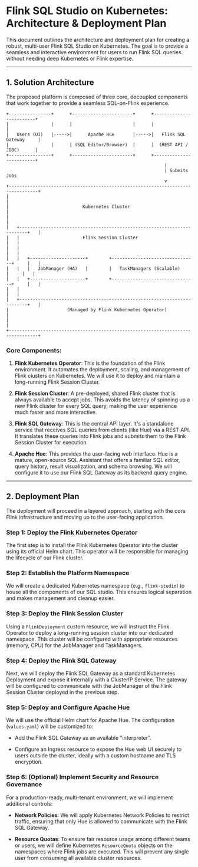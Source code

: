 # Flink SQL Studio on Kubernetes: Architecture & Deployment Plan

This document outlines the architecture and deployment plan for creating a robust, multi-user Flink SQL Studio on Kubernetes. The goal is to provide a seamless and interactive environment for users to run Flink SQL queries without needing deep Kubernetes or Flink expertise.

---

## 1. Solution Architecture

The proposed platform is composed of three core, decoupled components that work together to provide a seamless SQL-on-Flink experience.

```
+----------------+      +-----------------------+      +-------------------------+
|                |      |                       |      |                         |
|   Users (UI)   |----->|      Apache Hue       |----->|   Flink SQL Gateway     |
|                |      | (SQL Editor/Browser)  |      |  (REST API / JDBC)      |
+----------------+      +-----------------------+      +-------------------------+
                                                            |
                                                            | Submits Jobs
                                                            v
+---------------------------------------------------------------------------------+
|                                                                                 |
|                            Kubernetes Cluster                                   |
|                                                                                 |
|   +-------------------------------------------------------------------------+   |
|   |                        Flink Session Cluster                            |   |
|   |                                                                         |   |
|   |   +---------------------+        +--------------------------------+     |   |
|   |   |   JobManager (HA)   |        |   TaskManagers (Scalable)      |     |   |
|   |   +---------------------+        +--------------------------------+     |   |
|   |                                                                         |   |
|   +-------------------------------------------------------------------------+   |
|                      (Managed by Flink Kubernetes Operator)                     |
|                                                                                 |
+---------------------------------------------------------------------------------+
```

### Core Components:

1.  **Flink Kubernetes Operator**: This is the foundation of the Flink environment. It automates the deployment, scaling, and management of Flink clusters on Kubernetes. We will use it to deploy and maintain a long-running Flink Session Cluster.

2.  **Flink Session Cluster**: A pre-deployed, shared Flink cluster that is always available to accept jobs. This avoids the latency of spinning up a new Flink cluster for every SQL query, making the user experience much faster and more interactive.

3.  **Flink SQL Gateway**: This is the central API layer. It's a standalone service that receives SQL queries from clients (like Hue) via a REST API. It translates these queries into Flink jobs and submits them to the Flink Session Cluster for execution.

4.  **Apache Hue**: This provides the user-facing web interface. Hue is a mature, open-source SQL Assistant that offers a familiar SQL editor, query history, result visualization, and schema browsing. We will configure it to use our Flink SQL Gateway as its backend query engine.

---

## 2. Deployment Plan

The deployment will proceed in a layered approach, starting with the core Flink infrastructure and moving up to the user-facing application.

### **Step 1: Deploy the Flink Kubernetes Operator**

The first step is to install the Flink Kubernetes Operator into the cluster using its official Helm chart. This operator will be responsible for managing the lifecycle of our Flink cluster.

### **Step 2: Establish the Platform Namespace**

We will create a dedicated Kubernetes namespace (e.g., `flink-studio`) to house all the components of our SQL studio. This ensures logical separation and makes management and cleanup easier.

### **Step 3: Deploy the Flink Session Cluster**

Using a `FlinkDeployment` custom resource, we will instruct the Flink Operator to deploy a long-running session cluster into our dedicated namespace. This cluster will be configured with appropriate resources (memory, CPU) for the JobManager and TaskManagers.

### **Step 4: Deploy the Flink SQL Gateway**

Next, we will deploy the Flink SQL Gateway as a standard Kubernetes Deployment and expose it internally with a ClusterIP Service. The gateway will be configured to communicate with the JobManager of the Flink Session Cluster deployed in the previous step.

### **Step 5: Deploy and Configure Apache Hue**

We will use the official Helm chart for Apache Hue. The configuration (`values.yaml`) will be customized to:

- Add the Flink SQL Gateway as an available "interpreter".

- Configure an Ingress resource to expose the Hue web UI securely to users outside the cluster, ideally with a custom hostname and TLS encryption.

### **Step 6: (Optional) Implement Security and Resource Governance**

For a production-ready, multi-tenant environment, we will implement additional controls:

- **Network Policies**: We will apply Kubernetes Network Policies to restrict traffic, ensuring that only Hue is allowed to communicate with the Flink SQL Gateway.

- **Resource Quotas**: To ensure fair resource usage among different teams or users, we will define Kubernetes `ResourceQuota` objects on the namespaces where Flink jobs are executed. This will prevent any single user from consuming all available cluster resources.
